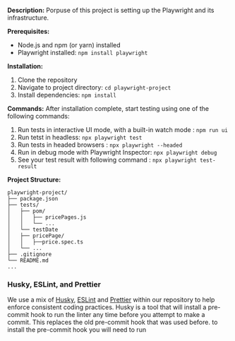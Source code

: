 **Description:**
Porpuse of this project is setting up the Playwright and its infrastructure.



**Prerequisites:**

- Node.js and npm (or yarn) installed
- Playwright installed: `npm install playwright`


**Installation:**

1. Clone the repository
2. Navigate to project directory: `cd playwright-project`
3. Install dependencies: `npm install`

**Commands:**
After installation complete, start testing using one of the following commands:

1. Run tests in interactive UI mode, with a built-in watch mode : `npm run ui`
2. Run tetst in headless: `npx playwright test`
3. Run tests in headed browsers : `npx playwright --headed`
4. Run in debug mode with Playwright Inspector: `npx playwright debug`
5. See your test result with following command : `npx playwright test-result`


**Project Structure:**

```
playwright-project/
├── package.json
├── tests/
│   ├── pom/
│   │   ├── pricePages.js
│   │   └── ...
│   └── testDate
│   ├── pricePage/
│   │   ├──price.spec.ts
│   └── ...
├── .gitignore
└── README.md
...
```

### Husky, ESLint, and Prettier

We use a mix of [Husky](https://github.com/typicode/husky), [ESLint](https://eslint.org/) and [Prettier](https://prettier.io/) within our repository to help enforce consistent coding practices. Husky is a tool that will install a pre-commit hook to run the linter any time before you attempt to make a commit. This replaces the old pre-commit hook that was used before. to install the pre-commit hook you will need to run
